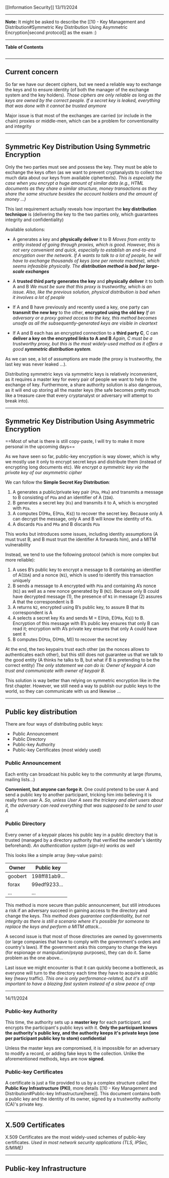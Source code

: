 [[Information Security]]
13/11/2024
****
**Note:** It might be asked to describe the [[10 - Key Management and Distribution#Symmetric Key Distribution Using Asymmetric Encryption|second protocol]] as the exam :)
****
**Table of Contents**
```table-of-contents
```

****
## Current concern

So far we have our decent ciphers, but we need a reliable way to exchange the keys and to ensure identity (of both the manager of the exchange system and the key holders).
	*Those ciphers are only reliable as long as the keys are owned by the correct people. If a secret key is leaked, everything that was done with it cannot be trusted anymore*

Major issue is that most of the exchanges are carried (or include in the chain) proxies or middle-men, which can be a problem for conventionality and integrity


****
## Symmetric Key Distribution Using Symmetric Encryption

Only the two parties must see and possess the key. They must be able to exchange the keys often (as we want to prevent cryptanalysts to collect too much data about our keys from available ciphertexts).
	*This is especially the case when you encrypt a huge amount of similar data (e.g., HTML documents as they share a similar structure, money transactions as they share the same structure besides the account holders and the amount of money ...)*

This last requirement actually reveals how important the **key distribution technique** is (delivering the key to the two parties only, which guarantees integrity and confidentiality)

Available solutions:
- A generates a key and **physically deliver** it to B
	*Moves from entity to entity instead of going through proxies, which is good. However, this is not very convenient and quick, especially to establish an end-to-end encryption over the network. If A wants to talk to a lot of people, he will have to exchange thousands of keys (one per remote machine), which seems infeasible physically. The **distribution method is bad for large-scale exchanges***

- A **trusted third party generates the key** and **physically deliver** it to both A and B
	*We must be sure that this proxy is trustworthy, which is an issue. Also, like the previous solution, physical distribution is bad when it involves a lot of people*

- If A and B have previously and recently used a key, one party can **transmit the new key** to the other, **encrypted using the old key**
	*If an adversary or a proxy gained access to the key, this method becomes unsafe as all the subsequently-generated keys are visible in cleartext*

- If A and B each has an encrypted connection to a **third party C**, C can **deliver a key on the encrypted links to A and B**
	*Again, C must be a trustworthy proxy, but this is the most widely-used method as it offers a good **symmetric distribution system**.*


As we can see, a lot of assumptions are made (the proxy is trustworthy, the last key was never leaked ...). 

Distributing symmetric keys via symmetric keys is relatively inconvenient, as it requires a master key for every pair of people we want to help in the exchange of key. Furthermore, a share authority solution is also dangerous, as it will end up storing all the master keys (the safe becomes pretty much like a treasure cave that every cryptanalyst or adversary will attempt to break into).


****
## Symmetric Key Distribution Using Asymmetric Encryption
==Most of what is there is still copy-paste, I will try to make it more personal in the upcoming days==

As we have seen so far, public-key encryption is way slower, which is why we mostly use it only to encrypt secret keys and distribute them (instead of encrypting long documents etc).
	*We encrypt a symmetric key via the private key of our asymmetric cipher*

We can follow the **Simple Secret Key Distribution**:
1. A generates a public/private key pair {`PUa`, `PRa`} and transmits a message to B consisting of `PUa` and an identifier of A (`IDA`).
2. B generates a secret key (`Ks`) and transmits it to A, which is encrypted with `PUa`.
3. A computes D(`PRa`, E(`PUa`, Ks)) to recover the secret key. Because only A can
decrypt the message, only A and B will know the identity of Ks.
4. A discards `PUa` and `PRa` and B discards `PUa`

This works but introduces some issues, including identity assumptions (A must trust B, and B must trust the identifier A forwards him), and a MITM vulnerability


Instead, we tend to use the following protocol (which is more complex but more reliable):
1. A uses B’s public key to encrypt a message to B containing an identifier of A(`IDA`) and a nonce (`N1`), which is used to identify this transaction uniquely
2. B sends a message to A encrypted with `PUa` and containing A’s nonce (`N1`) as well as a new nonce generated by B (`N2`). Because only B could have decrypted message (1), the presence of `N1` in message (2) assures A that the correspondent is B
3. A returns `N2`, encrypted using B’s public key, to assure B that its correspondent is A
4. A selects a secret key Ks and sends M = E(`PUb`, E(`PRa`, Ks)) to B. Encryption of this message with B’s public key ensures that only B can read it; encryption with A’s private key ensures that only A could have sent it
5. B computes D(`PUa`, D(`PRb`, M)) to recover the secret key

At the end, the two keypairs trust each other (as the nonces allows to authenticates each other), but this still does not guarantee us that we talk to the good entity (A thinks he talks to B, but what if B is pretending to be the correct entity)
	*The only statement we can do is: Owner of keypair A can trust and communicate with owner of keypair B.*

This solution is way better than relying on symmetric encryption like in the first chapter. However, we still need a way to publish our public keys to the world, so they can communicate with us and likewise ...


****
## Public key distribution

There are four ways of distributing public keys:
- Public Announcement
- Public Directory
- Public-key Authority
- Public-key Certificates (most widely used)


### Public Announcement

Each entity can broadcast his public key to the community at large (forums, mailing lists...)

**Convenient, but anyone can forge it**. One could pretend to be user A and send a public key to another participant, tricking him into believing it is really from user A. 
	*So, unless User A sees the trickery and alert users about it, the adversary can read everything that was supposed to be send to user A*


### Public Directory

Every owner of a keypair places his public key in a public directory that is trusted (managed by a directory authority that verified the sender's identity beforehand).
	*An authentication system (sign-in) works as well*

This looks like a simple array (key-value pairs):

| Owner   | Public key    |
| ------- | ------------- |
| goobert | 198ff81ab9... |
| forax   | 99edf9233...  |
| ...     | ...           |

This method is more secure than public announcement, but still introduces a risk if an adversary succeed in gaining access to the directory and change the keys.
	*This method does guarantee confidentiality, but not integrity as there is still a scenario where it's possible for someone to replace the keys and perform a MITM attack...*

A second issue is that most of those directories are owned by governments (or large companies that have to comply with the government's orders and country's laws). If the government asks this company to change the keys (for espionage or manipulation/psyop purposes), they can do it. Same problem as the one above...

Last issue we might encounter is that it can quickly become a bottleneck, as everyone will turn to the directory each time they have to acquire a public key (heavy traffic).
	*This one is only performance-related, but it's still important to have a blazing fast system instead of a slow peace of crap*


****
14/11/2024

### Public-key Authority

This time, the authority sets up a **master key** for each participant, and encrypts the participant's public keys with it. **Only the participant knows the authority's public key, and the authority keeps it's private keys (one per participant public key to store) confidential**

Unless the master keys are compromised, it is impossible for an adversary to modify a record, or adding fake keys to the collection. Unlike the aforementioned methods, keys are now **signed**.


### Public-key Certificates

A certificate is just a file provided to us by a complex structure called the **Public Key Infrastructure (PKI)**, more details [[10 - Key Management and Distribution#Public-key Infrastructure|here]].
This document contains both a public key and the identity of its owner, signed by a trustworthy authority (CA)'s private key.


****
## X.509 Certificates

X.509 Certificates are the most widely-used schemes of public-key certificates.
	*Used in most network security applications (TLS, IPSec, S/MIME)*



****
## Public-key Infrastructure

